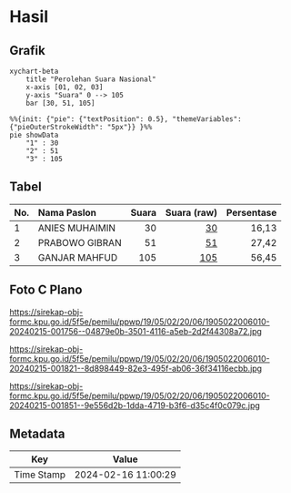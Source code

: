 # Hasil

## Grafik

```mermaid
xychart-beta
    title "Perolehan Suara Nasional"
    x-axis [01, 02, 03]
    y-axis "Suara" 0 --> 105
    bar [30, 51, 105]
```

```mermaid
%%{init: {"pie": {"textPosition": 0.5}, "themeVariables": {"pieOuterStrokeWidth": "5px"}} }%%
pie showData
    "1" : 30
    "2" : 51
    "3" : 105
```

## Tabel

| No. | Nama Paslon    | Suara | Suara (raw) | Persentase |
|:--- |:-------------- | -----:| -----------:| ----------:|
| 1   | ANIES MUHAIMIN | 30    | [30][p-1]   | 16,13      |
| 2   | PRABOWO GIBRAN | 51    | [51][p-2]   | 27,42      |
| 3   | GANJAR MAHFUD  | 105   | [105][p-3]  | 56,45      |


[p-1]: https://github.com/gigit-pemilu/pemilu-2024/blob/main/pilpres/hitung-suara/sub/19-kepulauan-bangka-belitung/sub/05-bangka-barat/sub/02-simpang-teritip/sub/2006-berang/sub/010-tps/sub/paslon-1.txt
[p-2]: https://github.com/gigit-pemilu/pemilu-2024/blob/main/pilpres/hitung-suara/sub/19-kepulauan-bangka-belitung/sub/05-bangka-barat/sub/02-simpang-teritip/sub/2006-berang/sub/010-tps/sub/paslon-2.txt
[p-3]: https://github.com/gigit-pemilu/pemilu-2024/blob/main/pilpres/hitung-suara/sub/19-kepulauan-bangka-belitung/sub/05-bangka-barat/sub/02-simpang-teritip/sub/2006-berang/sub/010-tps/sub/paslon-3.txt

## Foto C Plano

https://sirekap-obj-formc.kpu.go.id/5f5e/pemilu/ppwp/19/05/02/20/06/1905022006010-20240215-001756--04879e0b-3501-4116-a5eb-2d2f44308a72.jpg

https://sirekap-obj-formc.kpu.go.id/5f5e/pemilu/ppwp/19/05/02/20/06/1905022006010-20240215-001821--8d898449-82e3-495f-ab06-36f34116ecbb.jpg

https://sirekap-obj-formc.kpu.go.id/5f5e/pemilu/ppwp/19/05/02/20/06/1905022006010-20240215-001851--9e556d2b-1dda-4719-b3f6-d35c4f0c079c.jpg


## Metadata

| Key        | Value               |
| ---------- | ------------------- |
| Time Stamp | 2024-02-16 11:00:29 |



